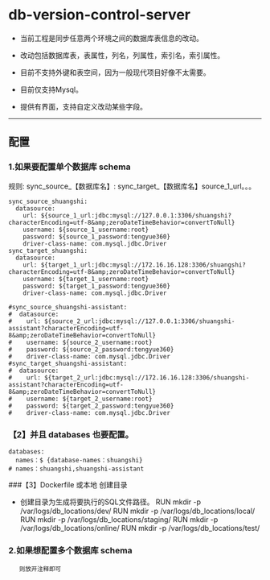   
# **db-version-control-server**

- 当前工程是同步任意两个环境之间的数据库表信息的改动。<br/>

- 改动包括数据库表，表属性，列名，列属性，索引名，索引属性。<br/>
- 目前不支持外键和表空间，因为一般现代项目好像不太需要。
- 目前仅支持Mysql。
- 提供有界面，支持自定义改动某些字段。

--- 
## 配置
### 1.如果要配置单个数据库 schema
规则: sync_source_【数据库名】:  sync_target_【数据库名】source_1_url。。。 
```springdataql
sync_source_shuangshi: 
  datasource:
    url: ${source_1_url:jdbc:mysql://127.0.0.1:3306/shuangshi?characterEncoding=utf-8&amp;zeroDateTimeBehavior=convertToNull}
    username: ${source_1_username:root}
    password: ${source_1_password:tengyue360}
    driver-class-name: com.mysql.jdbc.Driver
sync_target_shuangshi: 
  datasource:
    url: ${target_1_url:jdbc:mysql://172.16.16.128:3306/shuangshi?characterEncoding=utf-8&amp;zeroDateTimeBehavior=convertToNull}
    username: ${target_1_username:root}
    password: ${target_1_password:tengyue360}
    driver-class-name: com.mysql.jdbc.Driver

#sync_source_shuangshi-assistant: 
#  datasource:
#    url: ${source_2_url:jdbc:mysql://127.0.0.1:3306/shuangshi-assistant?characterEncoding=utf-8&amp;zeroDateTimeBehavior=convertToNull}
#    username: ${source_2_username:root}
#    password: ${source_2_password:tengyue360}
#    driver-class-name: com.mysql.jdbc.Driver
#sync_target_shuangshi-assistant: 
#  datasource:
#    url: ${target_2_url:jdbc:mysql://172.16.16.128:3306/shuangshi-assistant?characterEncoding=utf-8&amp;zeroDateTimeBehavior=convertToNull}
#    username: ${target_2_username:root}
#    password: ${target_2_password:tengyue360}
#    driver-class-name: com.mysql.jdbc.Driver

```

 ### 【2】并且 databases 也要配置。
 ```springdataql
 databases: 
   names：$ {database-names：shuangshi} 
 # names：shuangshi,shuangshi-assistant

```
###【3】Dockerfile 或本地 创建目录  
- 创建目录为生成将要执行的SQL文件路径。
RUN mkdir -p /var/logs/db_locations/dev/
RUN mkdir -p /var/logs/db_locations/local/
RUN mkdir -p /var/logs/db_locations/staging/
RUN mkdir -p /var/logs/db_locations/online/
RUN mkdir -p /var/logs/db_locations/test/


### 2.如果想配置多个数据库 schema  
       则放开注释即可
